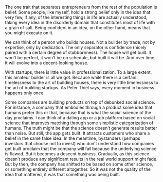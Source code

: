 The one trait that separates entrepreneurs from the rest of the population is belief. Some people, like myself, hold a strong belief only in the idea that very few, if any, of the interesting things in life are actually understood, taking every idea in the disorderly domain that constitutes most of life with a grain of salt. Being confident in an idea, on the other hand, means that you might execute on it.

We can think of a person who builds houses. Not a builder by trade, not by expertise, only by dedication. The only separator is confidence (nicely paired with a certain degree of stubbornness). The house will get built. It won't be perfect, it won't be on schedule, but built it will be. And over time, it will evolve into a decent-looking house.

With startups, there is little value in professionalization. To a large extent, this amateur builder is all we got. Because while there is a certain timelessness to the art of building houses, there is very little timelessness to the art of building startups. As Peter Thiel says, every moment in business happens only once.

Some companies are building products on top of debunked social science. For instance, a company that embodies through a product some idea that humans prefer this or that, because that is what the social science of the day proclaims. I can think of a dating app or a job platform based on social science that improves matching through some simplistic categorization of humans. The truth might be that the science doesn't generate results better than noise. But still, the app gets built. It attracts customers who share a belief in the same false idea. In the meantime, bystanders (perhaps investors that choose not to invest) who don't understand how companies get built proclaim that the company will fail because the underlying science is flawed. But it becomes a descent business. Gradually, as this science doesn't produce any significant results in the real world support might fade. But by then, the company has shifted to be based on some other science, or something entirely different altogether. So it was not the quality of the idea that mattered, it was that something was being built.
